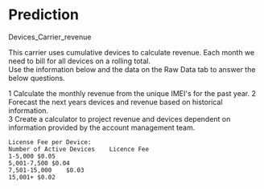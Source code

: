 # Prediction
Devices_Carrier_revenue
	
		
This carrier uses cumulative devices to calculate revenue. Each month we need to bill for all devices on a rolling total.		
Use the information below and the data on the Raw Data tab to answer the below questions. 		
		
		
1	Calculate the monthly revenue from the unique IMEI's for the past year.	
2	Forecast the next years devices and revenue based on historical information. 	
3	Create a calculator to project revenue and devices dependent on information provided by the account management team. 	
		
		
	License Fee per Device: 	
	Number of Active Devices	Licence Fee
	1-5,000	$0.05 
	5,001-7,500	$0.04 
	7,501-15,000	$0.03 
	15,001+	$0.02 
		

